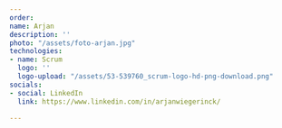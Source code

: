 ```yaml
---
order: 
name: Arjan
description: ''
photo: "/assets/foto-arjan.jpg"
technologies:
- name: Scrum
  logo: ''
  logo-upload: "/assets/53-539760_scrum-logo-hd-png-download.png"
socials:
- social: LinkedIn
  link: https://www.linkedin.com/in/arjanwiegerinck/

---
```

